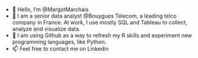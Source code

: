 - 👋 Hello, I’m @MargotMarchais
- 👀 I am a senior data analyst @Bouygues Telecom, a leading telco company in France. At work, I use mostly SQL and Tableau to collect, analyze and visualize data.
- 🌱 I am using Github as a way to refresh my R skills and experiment new programming languages, like Python.
- 📫 Feel free to contact me on Linkedin

<!---
MargotMarchais/MargotMarchais is a ✨ special ✨ repository because its `README.md` (this file) appears on your GitHub profile.
You can click the Preview link to take a look at your changes.
--->
